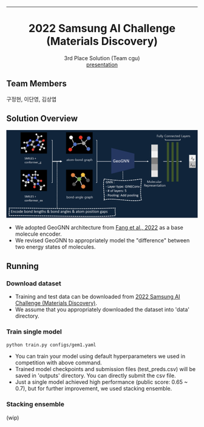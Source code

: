 ______________________________________________________________________

<div align="center">

# 2022 Samsung AI Challenge (Materials Discovery)
3rd Place Solution (Team cgu)  
[presentation](/imgs/dacon_samsung2022_cgu.pdf)

</div>


## Team Members
구정현, 이단영, 김상엽

## Solution Overview
![overview](/imgs/structure.png)

- We adopted GeoGNN architecture from [Fang et al., 2022](https://www.nature.com/articles/s42256-021-00438-4) as a base molecule encoder.
- We revised GeoGNN to appropriately model the "difference" between two energy states of molecules.


## Running
### Download dataset
- Training and test data can be downloaded from [2022 Samsung AI Challenge (Materials Discovery)](https://dacon.io/competitions/official/235953/data).  
- We assume that you appropriately downloaded the dataset into 'data' directory.

### Train single model
```
python train.py configs/gem1.yaml 
```
- You can train your model using default hyperparameters we used in competition with above command.  
- Trained model checkpoints and submission files (test_preds.csv) will be saved in 'outputs' directory. You can directly submit the csv file.
- Just a single model achieved high performance (public score: 0.65 ~ 0.7), but for further improvement, we used stacking ensemble.

### Stacking ensemble
(wip)


